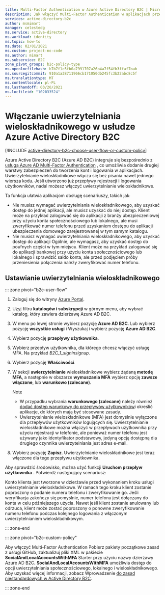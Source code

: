 ```yaml
---
title: Multi-Factor Authentication w Azure Active Directory B2C | Microsoft Docs
description: Jak włączyć Multi-Factor Authentication w aplikacjach przeznaczonych dla konsumentów zabezpieczonych przez Azure Active Directory B2C.
services: active-directory-b2c
author: msmimart
manager: celestedg
ms.service: active-directory
ms.workload: identity
ms.topic: how-to
ms.date: 02/01/2021
ms.custom: project-no-code
ms.author: mimart
ms.subservice: B2C
zone_pivot_groups: b2c-policy-type
ms.openlocfilehash: b7b7f1c5fb0a7991707a26b4a7f54fb3ffaf7bab
ms.sourcegitcommit: 910a1a38711966cb171050db245fc3b22abc8c5f
ms.translationtype: MT
ms.contentlocale: pl-PL
ms.lasthandoff: 03/20/2021
ms.locfileid: "102033524"
---
```

# <a name="enable-multi-factor-authentication-in-azure-active-directory-b2c"></a>Włączanie uwierzytelniania wieloskładnikowego w usłudze Azure Active Directory B2C

[!INCLUDE [active-directory-b2c-choose-user-flow-or-custom-policy](../../includes/active-directory-b2c-choose-user-flow-or-custom-policy.md)]

Azure Active Directory B2C (Azure AD B2C) integruje się bezpośrednio z [usługą Azure AD Multi-Factor Authentication](../active-directory/authentication/concept-mfa-howitworks.md) , co umożliwia dodanie drugiej warstwy zabezpieczeń do tworzenia kont i logowania w aplikacjach. Uwierzytelnianie wieloskładnikowe włącza się bez pisania nawet jednego wiersza kodu. Jeśli utworzono już przepływy rejestracji i logowania użytkowników, nadal możesz włączyć uwierzytelnianie wieloskładnikowe.

Ta funkcja ułatwia aplikacjom obsługę scenariuszy, takich jak:

- Nie musisz wymagać uwierzytelniania wieloskładnikowego, aby uzyskać dostęp do jednej aplikacji, ale musisz uzyskać do niej dostęp. Klient może na przykład zalogować się do aplikacji z branży ubezpieczeniowej przy użyciu konta społecznościowego lub lokalnego, ale musi zweryfikować numer telefonu przed uzyskaniem dostępu do aplikacji ubezpieczenia domowego zarejestrowanej w tym samym katalogu.
- Nie musisz wymagać uwierzytelniania wieloskładnikowego, aby uzyskać dostęp do aplikacji Ogólnie, ale wymagasz, aby uzyskać dostęp do poufnych części w tym miejscu. Klient może na przykład zalogować się do aplikacji bankowej przy użyciu konta społecznościowego lub lokalnego i sprawdzić saldo konta, ale przed podjęciem próby przeniesienia połączenia należy zweryfikować numer telefonu.

## <a name="set-multi-factor-authentication"></a>Ustawianie uwierzytelniania wieloskładnikowego

::: zone pivot="b2c-user-flow"

1. Zaloguj się do witryny [Azure Portal](https://portal.azure.com).
1. Użyj filtru **katalogów i subskrypcji** w górnym menu, aby wybrać katalog, który zawiera dzierżawę Azure AD B2C.
1. W menu po lewej stronie wybierz pozycję **Azure AD B2C**. Lub wybierz pozycję **wszystkie usługi** i Wyszukaj i wybierz pozycję **Azure AD B2C**.
1. Wybierz pozycję **przepływy użytkownika**.
1. Wybierz przepływ użytkownika, dla którego chcesz włączyć usługę MFA. Na przykład *B2C_1_signinsignup*.
1. Wybierz pozycję **Właściwości**.
1. W sekcji **uwierzytelnianie** wieloskładnikowe wybierz żądaną **metodę MFA**, a następnie w obszarze **wymuszania MFA** wybierz opcję **zawsze włączone**, lub **warunkowo (zalecane)**.
   > [!NOTE]
   >
   > - W przypadku wybrania **warunkowego (zalecane)** należy również [dodać dostęp warunkowy do przepływów użytkowników](conditional-access-user-flow.md)i określić aplikacje, do których mają być stosowane zasady.
   > - Uwierzytelnianie wieloskładnikowe (MFA) jest domyślnie wyłączone dla przepływów użytkowników logujących się. Uwierzytelnianie wieloskładnikowe można włączyć w przepływach użytkownika przy użyciu rejestracji w telefonie, ale ponieważ numer telefonu jest używany jako identyfikator podstawowy, jedyną opcją dostępną dla drugiego czynnika uwierzytelniania jest adres e-mail.

1. Wybierz pozycję **Zapisz**. Uwierzytelnianie wieloskładnikowe jest teraz włączone dla tego przepływu użytkownika.

Aby sprawdzić środowisko, można użyć funkcji **Uruchom przepływ użytkownika** . Potwierdź następujący scenariusz:

Konto klienta jest tworzone w dzierżawie przed wykonaniem kroku usługi uwierzytelnianie wieloskładnikowe. W ramach tego kroku klient zostanie poproszony o podanie numeru telefonu i zweryfikowanie go. Jeśli weryfikacja zakończy się pomyślnie, numer telefonu jest dołączany do konta w celu późniejszego użycia. Nawet jeśli klient zostanie anulowany lub odrzuca, klient może zostać poproszony o ponowne zweryfikowanie numeru telefonu podczas kolejnego logowania z włączonym uwierzytelnianiem wieloskładnikowym.

::: zone-end

::: zone pivot="b2c-custom-policy"

Aby włączyć Multi-Factor Authentication Pobierz pakiety początkowe zasad z usługi GitHub, zaktualizuj pliki XML w pakiecie **SocialAndLocalAccountsWithMFA** Starter przy użyciu nazwy dzierżawy Azure AD B2C. **SocialAndLocalAccountsWithMFA** umożliwia dostęp do opcji uwierzytelniania społecznościowego, lokalnego i wieloskładnikowego. Aby uzyskać więcej informacji, zobacz Wprowadzenie [do zasad niestandardowych w Active Directory B2C](custom-policy-get-started.md). 

::: zone-end
